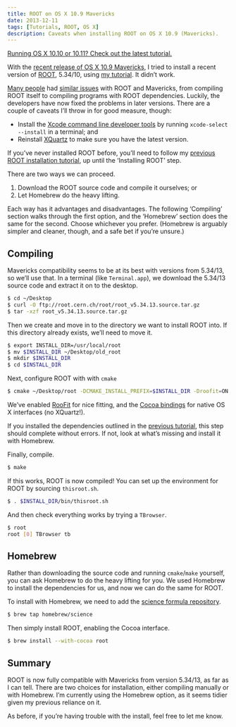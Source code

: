 ```yaml
---
title: ROOT on OS X 10.9 Mavericks
date: 2013-12-11
tags: [Tutorials, ROOT, OS X]
description: Caveats when installing ROOT on OS X 10.9 (Mavericks).
---
```


<div class="alert">
  <a href="/2016/02/root-on-os-x-el-capitan/">
    Running OS X 10.10 or 10.11? Check out the latest tutorial.
  </a>
</div>

With the [recent release of OS X 10.9 Mavericks](http://en.wikipedia.org/wiki/OS_X_Mavericks), I tried to install a recent version of [ROOT](http://root.cern.ch/), 5.34/10, using [my tutorial](/2012/08/installing-root-on-mountain-lion/).
It didn’t work.

[Many people](http://root.cern.ch/phpBB3/viewtopic.php?f=3&t=17190) had [similar issues](http://comments.gmane.org/gmane.comp.lang.c%2B%2B.root/15642) with ROOT and Mavericks, from compiling ROOT itself to compiling programs with ROOT dependencies.
Luckily, the developers have now fixed the problems in later versions.
There are a couple of caveats I’ll throw in for good measure, though:

* Install the [Xcode command line developer tools](http://railsapps.github.io/xcode-command-line-tools.html) by running
    `xcode-select --install`
in a terminal; and
* Reinstall [XQuartz](http://xquartz.macosforge.org/) to make sure you have the latest version.

If you’ve never installed ROOT before, you’ll need to follow my [previous ROOT installation tutorial](/2012/08/installing-root-on-mountain-lion/), up until the ‘Installing ROOT’ step.

There are two ways we can proceed.

1. Download the ROOT source code and compile it ourselves; or
2. Let Homebrew do the heavy lifting.

Each way has it advantages and disadvantages.
The following ‘Compiling’ section walks through the first option, and the ‘Homebrew’ section does the same for the second.
Choose whichever you prefer.
(Homebrew is arguably simpler and cleaner, though, and a safe bet if you’re unsure.)

Compiling
---------

Mavericks compatibility seems to be at its best with versions from 5.34/13, so we’ll use that.
In a terminal (like `Terminal.app`), we download the 5.34/13 source code and extract it on to the desktop.

```bash
$ cd ~/Desktop
$ curl -O ftp://root.cern.ch/root/root_v5.34.13.source.tar.gz
$ tar -xzf root_v5.34.13.source.tar.gz
```

Then we create and move in to the directory we want to install ROOT into. If this directory already exists, we’ll need to move it.

```bash
$ export INSTALL_DIR=/usr/local/root
$ mv $INSTALL_DIR ~/Desktop/old_root
$ mkdir $INSTALL_DIR
$ cd $INSTALL_DIR
```

Next, configure ROOT with with `cmake`

```bash
$ cmake ~/Desktop/root -DCMAKE_INSTALL_PREFIX=$INSTALL_DIR -Droofit=ON -Dcocoa=ON
```

We’ve enabled [RooFit](http://roofit.sourceforge.net/) for nice fitting, and the [Cocoa bindings](http://indico.cern.ch/getFile.py/access?contribId=11&resId=0&materialId=slides&confId=217511) for native OS X interfaces (no XQuartz!).

If you installed the dependencies outlined in the [previous tutorial](/2012/08/installing-root-on-mountain-lion/), this step should complete without errors. If not, look at what’s missing and install it with Homebrew.

Finally, compile.

```bash
$ make
```

If this works, ROOT is now compiled!
You can set up the environment for ROOT by sourcing `thisroot.sh`.

```bash
$ . $INSTALL_DIR/bin/thisroot.sh
```

And then check everything works by trying a `TBrowser`.

```bash
$ root
root [0] TBrowser tb
```

Homebrew
--------

Rather than downloading the source code and running `cmake`/`make` yourself, you can ask Homebrew to do the heavy lifting for you.
We used Homebrew to install the dependencies for us, and now we can do the same for ROOT.

To install with Homebrew, we need to add the [science formula repository](https://github.com/Homebrew/homebrew-science).

```bash
$ brew tap homebrew/science
```

Then simply install ROOT, enabling the Cocoa interface.

```bash
$ brew install --with-cocoa root
```

Summary
-------

ROOT is now fully compatible with Mavericks from version 5.34/13, as far as I can tell.
There are two choices for installation, either compiling manually or with Homebrew.
I’m currently using the Homebrew option, as it seems tidier given my previous reliance on it.

As before, if you’re having trouble with the install, feel free to let me know.
